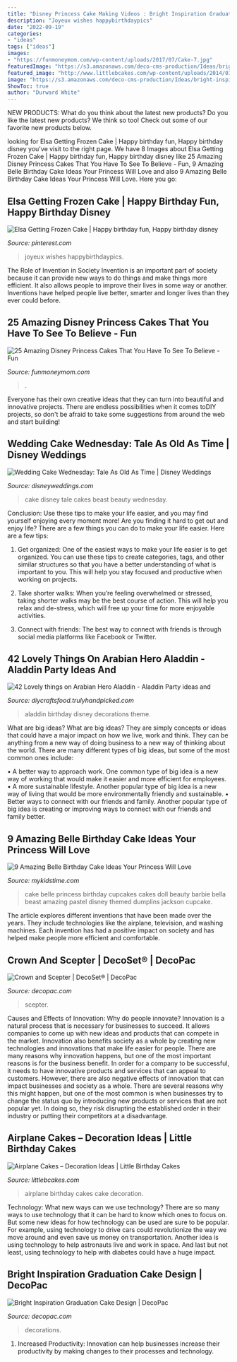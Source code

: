 ```yaml
---
title: "Disney Princess Cake Making Videos : Bright Inspiration Graduation Cake Design"
description: "Joyeux wishes happybirthdaypics"
date: "2022-09-19"
categories:
- "ideas"
tags: ["ideas"]
images:
- "https://funmoneymom.com/wp-content/uploads/2017/07/Cake-7.jpg"
featuredImage: "https://s3.amazonaws.com/deco-cms-production/Ideas/bright-inspiration-graduation-cake-design-99391/25463_191023_131744.jpg"
featured_image: "http://www.littlebcakes.com/wp-content/uploads/2014/01/Airplane-Birthday-Cake.jpg"
image: "https://s3.amazonaws.com/deco-cms-production/Ideas/bright-inspiration-graduation-cake-design-99391/25463_191023_131744.jpg"
ShowToc: true
author: "Durward White"
---
```



NEW PRODUCTS: What do you think about the latest new products?
Do you like the latest new products? We think so too! Check out some of our favorite new products below.

	

		
looking for Elsa Getting Frozen Cake | Happy birthday fun, Happy birthday disney you've visit to the right page. We have 8 Images about Elsa Getting Frozen Cake | Happy birthday fun, Happy birthday disney like 25 Amazing Disney Princess Cakes That You Have To See To Believe - Fun, 9 Amazing Belle Birthday Cake Ideas Your Princess Will Love and also 9 Amazing Belle Birthday Cake Ideas Your Princess Will Love. Here you go:
		
    
## Elsa Getting Frozen Cake | Happy Birthday Fun, Happy Birthday Disney

<img loading=lazy src="https://i.pinimg.com/736x/c7/ae/5a/c7ae5a637ea586186f6cf98aa83f3e50--your-birthday-birthday-wishes.jpg" onerror="this.onerror=null;this.src='https://tse4.mm.bing.net/th?id=OIP.zJgjsgl1GWIXA3_s0Qf53gHaD4&amp;pid=15.1';" alt="Elsa Getting Frozen Cake | Happy birthday fun, Happy birthday disney">

_Source: pinterest.com_

>joyeux wishes happybirthdaypics. 

	

The Role of Invention in Society
Invention is an important part of society because it can provide new ways to do things and make things more efficient. It also allows people to improve their lives in some way or another. Inventions have helped people live better, smarter and longer lives than they ever could before.

    
## 25 Amazing Disney Princess Cakes That You Have To See To Believe - Fun

<img loading=lazy src="https://funmoneymom.com/wp-content/uploads/2017/07/Cake-7.jpg" onerror="this.onerror=null;this.src='https://tse4.mm.bing.net/th?id=OIP.H4nn2gVtFbKDCmbc02Sg2AHaNQ&amp;pid=15.1';" alt="25 Amazing Disney Princess Cakes That You Have To See To Believe - Fun">

_Source: funmoneymom.com_

>. 

	

Everyone has their own creative ideas that they can turn into beautiful and innovative projects. There are endless possibilities when it comes toDIY projects, so don't be afraid to take some suggestions from around the web and start building!

    
## Wedding Cake Wednesday: Tale As Old As Time | Disney Weddings

<img loading=lazy src="https://secure.cdn2.wdpromedia.com/media/dftwh/inspiration-gallery/inspirationup/e82ea9e44bb8c531c43bbb962b5dde6f.jpg" onerror="this.onerror=null;this.src='https://tse4.mm.bing.net/th?id=OIP.Wh7Qu6VPUG8DiT29GPFRiAHaLG&amp;pid=15.1';" alt="Wedding Cake Wednesday: Tale As Old As Time | Disney Weddings">

_Source: disneyweddings.com_

>cake disney tale cakes beast beauty wednesday. 

	

Conclusion: Use these tips to make your life easier, and you may find yourself enjoying every moment more!
Are you finding it hard to get out and enjoy life? There are a few things you can do to make your life easier. Here are a few tips: 
1. Get organized: One of the easiest ways to make your life easier is to get organized. You can use these tips to create categories, tags, and other similar structures so that you have a better understanding of what is important to you. This will help you stay focused and productive when working on projects. 

2. Take shorter walks: When you’re feeling overwhelmed or stressed, taking shorter walks may be the best course of action. This will help you relax and de-stress, which will free up your time for more enjoyable activities. 

3. Connect with friends: The best way to connect with friends is through social media platforms like Facebook or Twitter.

    
## 42 Lovely Things On Arabian Hero Aladdin - Aladdin Party Ideas And

<img loading=lazy src="http://diycraftsfood.trulyhandpicked.com/wp-content/uploads/2016/05/Aladdin-party_hi.jpg" onerror="this.onerror=null;this.src='https://tse4.mm.bing.net/th?id=OIP.O8QHQzxO52FoLJW691f8AwHaNK&amp;pid=15.1';" alt="42 Lovely things on Arabian Hero Aladdin - Aladdin Party ideas and">

_Source: diycraftsfood.trulyhandpicked.com_

>aladdin birthday disney decorations theme. 

	

What are big ideas?
What are big ideas? They are simply concepts or ideas that could have a major impact on how we live, work and think. They can be anything from a new way of doing business to a new way of thinking about the world.
There are many different types of big ideas, but some of the most common ones include: 

• A better way to approach work. One common type of big idea is a new way of working that would make it easier and more efficient for employees. 
• A more sustainable lifestyle. Another popular type of big idea is a new way of living that would be more environmentally friendly and sustainable. 
• Better ways to connect with our friends and family. Another popular type of big idea is creating or improving ways to connect with our friends and family better.

    
## 9 Amazing Belle Birthday Cake Ideas Your Princess Will Love

<img loading=lazy src="https://www.mykidstime.com/wp-content/uploads/2017/02/belle-cake-with-cupcakes-300x283.jpg" onerror="this.onerror=null;this.src='https://tse2.mm.bing.net/th?id=OIP.u8vYJ52Uajk9VHj9NbC8agAAAA&amp;pid=15.1';" alt="9 Amazing Belle Birthday Cake Ideas Your Princess Will Love">

_Source: mykidstime.com_

>cake belle princess birthday cupcakes cakes doll beauty barbie bella beast amazing pastel disney themed dumplins jackson cupcake. 

	

The article explores different inventions that have been made over the years. They include technologies like the airplane, television, and washing machines. Each invention has had a positive impact on society and has helped make people more efficient and comfortable.

    
## Crown And Scepter | DecoSet® | DecoPac

<img loading=lazy src="https://images.salsify.com/image/upload/s--ckUTyXZs--/cs_srgb/i4up73k7lqbsye1msi2q.jpg" onerror="this.onerror=null;this.src='https://tse3.mm.bing.net/th?id=OIP.vO_NeL1XMhsRaQNDa-x6_gHaEj&amp;pid=15.1';" alt="Crown and Scepter | DecoSet® | DecoPac">

_Source: decopac.com_

>scepter. 

	

Causes and Effects of Innovation: Why do people innovate?
Innovation is a natural process that is necessary for businesses to succeed. It allows companies to come up with new ideas and products that can compete in the market. Innovation also benefits society as a whole by creating new technologies and innovations that make life easier for people. There are many reasons why innovation happens, but one of the most important reasons is for the business benefit. In order for a company to be successful, it needs to have innovative products and services that can appeal to customers. However, there are also negative effects of innovation that can impact businesses and society as a whole. There are several reasons why this might happen, but one of the most common is when businesses try to change the status quo by introducing new products or services that are not popular yet. In doing so, they risk disrupting the established order in their industry or putting their competitors at a disadvantage.

    
## Airplane Cakes – Decoration Ideas | Little Birthday Cakes

<img loading=lazy src="http://www.littlebcakes.com/wp-content/uploads/2014/01/Airplane-Birthday-Cake.jpg" onerror="this.onerror=null;this.src='https://tse3.mm.bing.net/th?id=OIP.-6TqH4rQ-Kqu6jcF3tjg2QHaKU&amp;pid=15.1';" alt="Airplane Cakes – Decoration Ideas | Little Birthday Cakes">

_Source: littlebcakes.com_

>airplane birthday cakes cake decoration. 

	

Technology: What new ways can we use technology?
There are so many ways to use technology that it can be hard to know which ones to focus on. But some new ideas for how technology can be used are sure to be popular. For example, using technology to drive cars could revolutionize the way we move around and even save us money on transportation. Another idea is using technology to help astronauts live and work in space. And last but not least, using technology to help with diabetes could have a huge impact.

    
## Bright Inspiration Graduation Cake Design | DecoPac

<img loading=lazy src="https://s3.amazonaws.com/deco-cms-production/Ideas/bright-inspiration-graduation-cake-design-99391/25463_191023_131744.jpg" onerror="this.onerror=null;this.src='https://tse1.mm.bing.net/th?id=OIP.4YGmTYlaTTEq4OXgSs_vbgHaHa&amp;pid=15.1';" alt="Bright Inspiration Graduation Cake Design | DecoPac">

_Source: decopac.com_

>decorations. 

	

1. Increased Productivity: Innovation can help businesses increase their productivity by making changes to their processes and technology.

